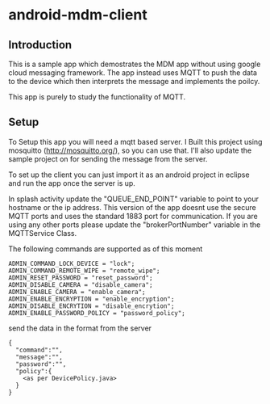 android-mdm-client
==================

## Introduction

This is a sample app which demostrates the MDM app without using google cloud messaging framework. The app instead uses MQTT to push the data to the device which then interprets the message and implements the poilcy.

This app is purely to study the functionality of MQTT. 

## Setup

To Setup this app you will need a mqtt based server. I Built this project using mosquitto (http://mosquitto.org/), so you can use that. I'll also update the sample project on for sending the message from the server.

To set up the client you can just import it as an android project in eclipse and run the app once the server is up. 

In splash activity update the "QUEUE_END_POINT" variable to point to your hostname or the ip address. This version of the app doesnt use the secure MQTT ports and uses the standard 1883 port for communication. If you are using any other ports please update the "brokerPortNumber" variable in the MQTTService Class.

The following commands are supported as of this moment
```
ADMIN_COMMAND_LOCK_DEVICE = "lock";
ADMIN_COMMAND_REMOTE_WIPE = "remote_wipe";
ADMIN_RESET_PASSWORD = "reset_password";
ADMIN_DISABLE_CAMERA = "disable_camera";
ADMIN_ENABLE_CAMERA = "enable_camera";
ADMIN_ENABLE_ENCRYPTION = "enable_encryption";
ADMIN_DISABLE_ENCRYTION = "disable_encrytion";
ADMIN_ENABLE_PASSWORD_POLICY = "password_policy";
```

send the data in the format from the server
```
{
  "command":"",
  "message":"",
  "password":"",
  "policy":{
    <as per DevicePolicy.java>
  }
}
```

